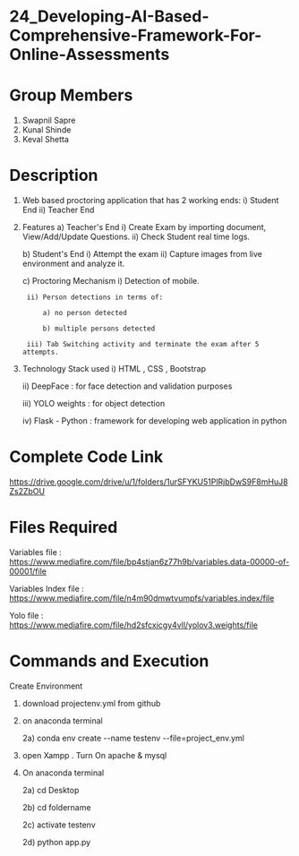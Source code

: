 # 24_Developing-AI-Based-Comprehensive-Framework-For-Online-Assessments

# Group Members 
 1) Swapnil Sapre
 2) Kunal Shinde
 3) Keval Shetta


# Description

1) Web based proctoring application that has 2 working ends:
   i) Student End 
   ii) Teacher End

2) Features
   a) Teacher's End
      i) Create Exam by importing document, View/Add/Update Questions.
      ii) Check Student real time logs.
      
   b) Student's End
      i) Attempt the exam
      ii) Capture images from live environment and analyze it.
      
   c) Proctoring Mechanism
        i) Detection of mobile.
        
        ii) Person detections in terms of: 
            
            a) no person detected
            
            b) multiple persons detected
        
        iii) Tab Switching activity and terminate the exam after 5 attempts.
   
3) Technology Stack used
   i) HTML , CSS , Bootstrap
   
   ii) DeepFace : for face detection and validation purposes
   
   iii) YOLO weights : for object detection
   
   iv) Flask - Python : framework for developing web application in python

# Complete Code Link
https://drive.google.com/drive/u/1/folders/1urSFYKU51PlRjbDwS9F8mHuJ8Zs2ZbOU

# Files Required
Variables file : https://www.mediafire.com/file/bp4stjan6z77h9b/variables.data-00000-of-00001/file

Variables Index file : https://www.mediafire.com/file/n4m90dmwtvumpfs/variables.index/file

Yolo file : https://www.mediafire.com/file/hd2sfcxicgy4vll/yolov3.weights/file

# Commands and Execution
Create Environment
1) download projectenv.yml from github

2) on anaconda terminal 
   
   2a) conda env create --name testenv --file=project_env.yml

1) open Xampp . Turn On apache & mysql

2) On anaconda terminal  
     
     2a) cd Desktop
     
     2b) cd foldername
     
     2c) activate testenv
     
     2d) python app.py
